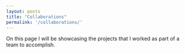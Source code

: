 ```yaml
---
layout: posts
title: "Collaborations"
permalink: '/collaborations/'
---
```

On this page I will be showcasing the projects that I worked as part of a team to accomplish.
